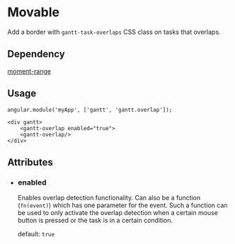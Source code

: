 # Movable

Add a border with `gantt-task-overlaps` CSS class on tasks that overlaps.

## Dependency

[moment-range](https://github.com/gf3/moment-range)

## Usage

    angular.module('myApp', ['gantt', 'gantt.overlap']);

<!-- -->

    <div gantt>
        <gantt-overlap enabled="true">
        <gantt-overlap/>
    </div>

## Attributes

- ### enabled

    Enables overlap detection functionality. Can also be a function (`fn(event)`) which has one parameter for the event. Such a function can be used to only activate the overlap detection when a certain mouse button is pressed or the task is in a certain condition.
    
    default: `true`
